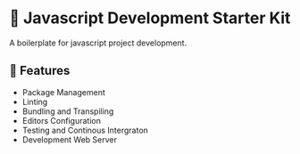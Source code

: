 # :book: Javascript Development Starter Kit

A boilerplate for javascript project development.

## :memo: Features
 - Package Management
 - Linting
 - Bundling and Transpiling
 - Editors Configuration
 - Testing and Continous Intergraton
 - Development Web Server